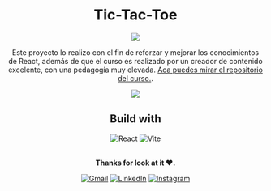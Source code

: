 <h1 align="center">Tic-Tac-Toe</h1>
<div align="center">
  
![](https://img.shields.io/static/v1?label=Stado&message=Completado&color=green)
  <br>
  
 Este proyecto lo realizo con el fin de reforzar y mejorar los conocimientos de React, además de que el curso es realizado por un creador de contenido excelente, con una pedagogía muy elevada. [Aca puedes mirar el repositorio del curso.](https://github.com/midudev/aprendiendo-react).
  
 [![](https://img.shields.io/static/v1?label=LiveSite&message=Click&color=blue)](https://rauljariasz.github.io/tic-tac-toe/)
 
</div>

<h2 align="center">Build with</h2>

<div align="center">
  
  ![React](https://img.shields.io/badge/react-%2320232a.svg?style=for-the-badge&logo=react&logoColor=%2361DAFB)
  ![Vite](https://img.shields.io/badge/vite-%23646CFF.svg?style=for-the-badge&logo=vite&logoColor=white)
  
</div>

<br>

<div align="center">
<b>Thanks for look at it ♥.</b>
  
  [![Gmail](https://img.shields.io/badge/Gmail-D14836?style=for-the-badge&logo=gmail&logoColor=white)](mailto:rauljariasz@gmail.com)
  [![LinkedIn](https://img.shields.io/badge/linkedin-%230077B5.svg?style=for-the-badge&logo=linkedin&logoColor=white)](https://www.linkedin.com/in/rauljariasz/)
  [![Instagram](https://img.shields.io/badge/Instagram-%23E4405F.svg?style=for-the-badge&logo=Instagram&logoColor=white)](https://www.instagram.com/rauljariasz/)
</div>